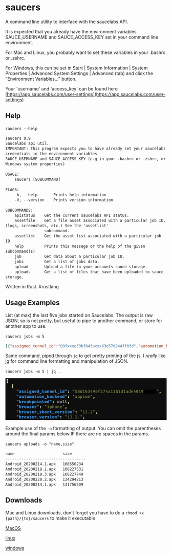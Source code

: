 # saucers

A command line utility to interface with the saucelabs API.

It is expected that you already have the environment variables SAUCE_USERNAME and SAUCE_ACCESS_KEY set in your command line environment. 

For Mac and Linux, you probably want to set these variables in your .bashrc or .zshrc.

For Windows, this can be set in Start | System Information | System Properties | Advanced System Settings | Advanced (tab) and click the "Environment Variables..." button.

Your 'username' and 'access_key' can be found here [https://app.saucelabs.com/user-settings](https://app.saucelabs.com/user-settings)

## Help

`saucers --help`

```text
saucers 0.9
Saucelabs api util.
IMPORTANT: This program expects you to have already set your saucelabs credentials in the environment variables
SAUCE_USERNAME and SAUCE_ACCESS_KEY (e.g in your .bashrc or .zshrc, or Windows system properties)

USAGE:
    saucers [SUBCOMMAND]

FLAGS:
    -h, --help       Prints help information
    -V, --version    Prints version information

SUBCOMMANDS:
    apistatus    Get the current saucelabs API status.
    assetfile    Get a file asset associated with a particular job ID. (logs, screenshots, etc.) See the 'assetlist'
                 subcommand.
    assetlist    Get the asset list associated with a particular job ID
    help         Prints this message or the help of the given subcommand(s)
    job          Get data about a particular job ID.
    jobs         Get a list of jobs data.
    upload       Upload a file to your accounts sauce storage.
    uploads      Get a list of files that have been uploaded to sauce storage.
```

Written in Rust. #rustlang

## Usage Examples

List (at max) the last five jobs started on Saucelabs. The output is raw JSON, so is not pretty, but useful to pipe to another command, or store for another app to use.

`saucers jobs -m 5`

```json
[{"assigned_tunnel_id":"09fxxxe33bf843axxx63e57d244ff03d","automation_backend":"appium","breakpointed":null,"browser":"iphone","browser_short_version":"12.2","browser_version":"12.2.","build":"ExampleJobName","command_counts":null,"commands_not_successful":0,"consolidated_status":"in progress","container":false,"creation_time":1582650601,"custom-data":null,"deletion_time":null,"end_time":null,"error":null,"id":"0f511bd9e69e41e297eba599d29cxxxx","log_url":"https://assets.saucelabs.com/jobs/0f511bd9e69e41e297eba599d29cxxxx/selenium-server.log","modification_time":1582650602,"name":null,"os":"Mac 10.14","owner":"exampleOwner","passed":null,"performance_enabled":null,"proxied":true,"proxy_host":"10.119.25.77","public":"team","record_screenshots":true,"record_video":true,"start_time":1582650602,"status":"in progress","tags":["stage","ios","20200214.7","02/25/2020 04:58:09 pm"],"video_url":"https://assets.saucelabs.com/jobs/0f511bd9e69e41e297eba599d29cxxxx/video.flv"},{"assigned_tunnel_id":"ba56584d6b334e118100746eb0e477db","automation_backend":"appium","breakpointed":null,"browser":"iphone","browser_short_version":"12.2","browser_version":"12.2.","build":"ExampleJobName","command_counts":null,"commands_not_successful":0,"consolidated_status":"in progress","container":false,"creation_time":1582650587,"custom-data":null,"deletion_time":null,"end_time":null,"error":null,"id":"0f511bd9e69e41e297eba599d29cxxxx","log_url":"https://assets.saucelabs.com/jobs/0f511bd9e69e41e297eba599d29cxxxx/selenium-server.log","modification_time":1582650588,"name":null,"os":"Mac 10.14","owner":"exampleOwner","passed":null,"performance_enabled":null,"proxied":true,"proxy_host":"10.119.49.230","public":"team","record_screenshots":true,"record_video":true,"start_time":1582650587,"status":"in progress","tags":["stage","ios","20200214.7","02/25/2020 04:58:09 pm"],"video_url":"https://assets.saucelabs.com/jobs/0f511bd9e69e41e297eba599d29cxxxx/video.flv"},{"assigned_tunnel_id":"d42054b285d54d528ca42546191b02a7","automation_backend":"appium","breakpointed":null,"browser":"android","browser_short_version":"8.0","browser_version":"8.0.","build":"ExampleJobName","command_counts":null,"commands_not_successful":0,"consolidated_status":"in progress","container":false,"creation_time":1582650579,"custom-data":null,"deletion_time":null,"end_time":null,"error":null,"id":"0f511bd9e69e41e297eba599d29cxxxx","log_url":"https://assets.saucelabs.com/jobs/0f511bd9e69e41e297eba599d29cxxxx/selenium-server.log","modification_time":1582650602,"name":null,"os":"Linux","owner":"exampleOwner","passed":null,"performance_enabled":null,"proxied":true,"proxy_host":"10.119.41.101","public":"team","record_screenshots":true,"record_video":true,"start_time":1582650582,"status":"in progress","tags":["stage","android","20200214.1","02/25/2020 04:51:17 pm"],"video_url":"https://assets.saucelabs.com/jobs/0f511bd9e69e41e297eba599d29cxxxx/video.flv"},{"assigned_tunnel_id":"09fxxxe33bf843axxx63e57d244ff03d","automation_backend":"appium","breakpointed":null,"browser":"iphone","browser_short_version":"12.2","browser_version":"12.2.","build":"ExampleJobName","command_counts":null,"commands_not_successful":0,"consolidated_status":"in progress","container":false,"creation_time":1582650572,"custom-data":null,"deletion_time":null,"end_time":null,"error":null,"id":"0f511bd9e69e41e297eba599d29cxxxx","log_url":"https://assets.saucelabs.com/jobs/0f511bd9e69e41e297eba599d29cxxxx/selenium-server.log","modification_time":1582650597,"name":null,"os":"Mac 10.14","owner":"exampleOwner","passed":null,"performance_enabled":null,"proxied":true,"proxy_host":"10.119.25.77","public":"team","record_screenshots":true,"record_video":true,"start_time":1582650572,"status":"in progress","tags":["stage","ios","20200214.7","02/25/2020 04:58:09 pm"],"video_url":"https://assets.saucelabs.com/jobs/0f511bd9e69e41e297eba599d29cxxxx/video.flv"},{"assigned_tunnel_id":"09fxxxe33bf843axxx63e57d244ff03d","automation_backend":"appium","breakpointed":null,"browser":"iphone","browser_short_version":"12.2","browser_version":"12.2.","build":"ExampleJobName","command_counts":null,"commands_not_successful":0,"consolidated_status":"in progress","container":false,"creation_time":1582650568,"custom-data":null,"deletion_time":null,"end_time":null,"error":null,"id":"0f511bd9e69e41e297eba599d29cxxxx","log_url":"https://assets.saucelabs.com/jobs/0f511bd9e69e41e297eba599d29cxxxx/selenium-server.log","modification_time":1582650590,"name":null,"os":"Mac 10.14","owner":"exampleOwner","passed":null,"performance_enabled":null,"proxied":true,"proxy_host":"10.119.25.77","public":"team","record_screenshots":true,"record_video":true,"start_time":1582650569,"status":"in progress","tags":["stage","ios","20200214.7","02/25/2020 04:58:09 pm"],"video_url":"https://assets.saucelabs.com/jobs/0f511bd9e69e41e297eba599d29cxxxx/video.flv"}]
```

Same command, piped through `jq` to get pretty printing of the js. I _really_ like [jq](https://stedolan.github.io/jq/) for command line formatting and manipulation of JSON.

`saucers jobs -m 5 | jq .`

![Example of output piped into "jq"](docs/images/saucers-jq-example-output.png)

Example use of the `-o` formatting of output. You can omit the parentheses around the final params below IF there are no spaces in the params.

`saucers uploads -o "name,size"`

```
name                     size
-----------------------------------
Android_20200214.1.apk   108550234
Android_20200219.1.apk   108227531
Android_20200219.3.apk   108227749
Android_20200220.2.apk   134294213
Android_20200214.1.apk   131756509
```


## Downloads

Mac and Linux downloads, don't forget you have to do a `chmod +x {path}/{to}/saucers` to make it executable

[MacOS](https://github.com/robertarles/saucers/raw/master/bin/macos/saucers)

[linux](https://github.com/robertarles/saucers/raw/master/bin/linux/saucers)

[windows](https://github.com/robertarles/saucers/raw/master/bin/windows/saucers.exe)
